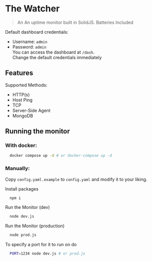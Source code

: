 # The Watcher
> An An uptime monitor built in SolidJS. Batteries Included

Default dashboard credentials:
- Username: `admin`
- Password: `admin` \
You can access the dashboard at `/dash`. \
Change the default credentials immediately

## Features
Supported Methods:
- HTTP(s)
- Host Ping
- TCP
- Server-Side Agent
- MongoDB
## Running the monitor

### With docker:
```bash
  docker compose up -d # or docker-compose up -d
```

### Manually:

Copy `config.yaml.example` to `config.yaml` and modify it to your liking.

Install packages

```bash
  npm i
```

Run the Monitor (dev)

```bash
  node dev.js
```

Run the Monitor (production)

```bash
  node prod.js
```

To specify a port for it to run on do
```bash
  PORT=1234 node dev.js # or prod.js
```
